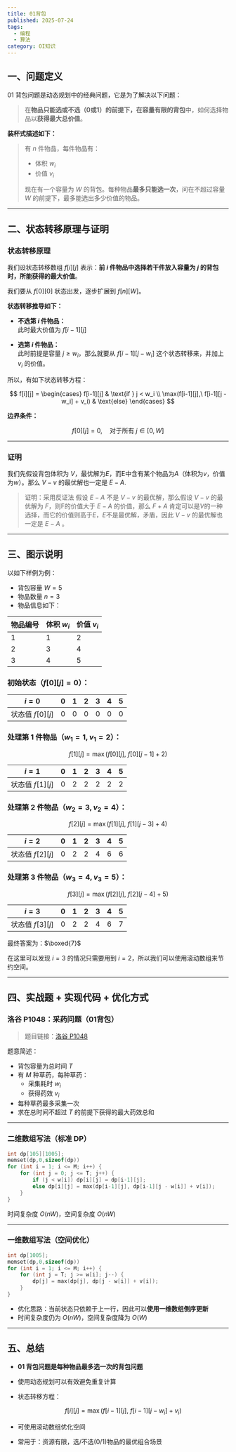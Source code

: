 ```yaml
---
title: 01背包
published: 2025-07-24
tags:
  - 编程
  - 算法
category: OI知识
---
```


## 一、问题定义

01 背包问题是动态规划中的经典问题，它是为了解决以下问题：
> 在**物品只能选或不选（0或1）**的前提下，在**容量有限的背包**中，如何选择物品以**获得最大总价值**。

**装杯式描述如下：**

> 有 $n$ 件物品，每件物品有：
>
> - 体积 $w_i$
> - 价值 $v_i$
>
> 现在有一个容量为 $W$ 的背包。每种物品**最多只能选一次**，问在不超过容量 $W$ 的前提下，最多能选出多少价值的物品。

---

## 二、状态转移原理与证明

### 状态转移原理
我们设状态转移数组 $f[i][j]$ 表示：**前 $i$ 件物品中选择若干件放入容量为 $j$ 的背包时，所能获得的最大价值**。

我们要从 $f[0][0]$ 状态出发，逐步扩展到 $f[n][W]$。

**状态转移推导如下：**

- **不选第 $i$ 件物品：**  
    此时最大价值为 $f[i-1][j]$

- **选第 $i$ 件物品：**  
    此时前提是容量 $j \ge w_i$，那么就要从 $f[i-1][j - w_i]$ 这个状态转移来，并加上 $v_i$ 的价值。

所以，有如下状态转移方程：

$$
f[i][j] = 
\begin{cases}
f[i-1][j] & \text{if } j < w_i \\
\max(f[i-1][j],\ f[i-1][j - w_i] + v_i) & \text{else}
\end{cases}
$$

**边界条件：**

$$
f[0][j] = 0,\quad \text{对于所有 } j \in [0, W]
$$

---

### 证明
我们先假设背包体积为 $V$，最优解为$E$，而E中含有某个物品为$A$（体积为$v$，价值为$w$）。那么 $V - v$ 的最优解也一定是 $E - A$.

> 证明：采用反证法
> 假设 $E - A$ 不是 $V - v$ 的最优解，那么假设 $V - v$ 的最优解为 $F$，则F的价值大于 $E - A$ 的价值，那么 $F + A$ 肯定可以是$V$的一种选择，而它的价值则高于$E$，$E$不是最优解，矛盾，因此 $V - v$ 的最优解也一定是 $E - A$ 。

---

## 三、图示说明

以如下样例为例：

- 背包容量 $W = 5$
- 物品数量 $n = 3$
- 物品信息如下：

| 物品编号 | 体积 $w_i$ | 价值 $v_i$ |
| -------- | ---------- | ---------- |
| 1        | 1          | 2          |
| 2        | 3          | 4          |
| 3        | 4          | 5          |

### 初始状态（$f[0][j] = 0$）：

| $i =0$ | 0    | 1    | 2    | 3    | 4    | 5    |
| ---------------- | ---- | ---- | ---- | ---- | ---- | ---- |
| 状态值 $f[0][j]$  | 0    | 0    | 0    | 0    | 0    | 0    |

### 处理第 1 件物品（$w_1=1, v_1=2$）：

$$
f[1][j] = \max(f[0][j],\ f[0][j - 1] + 2)
$$

| $i=1$            | 0    | 1    | 2    | 3    | 4    | 5    |
| ---------------- | ---- | ---- | ---- | ---- | ---- | ---- |
| 状态值 $f[1][j]$ | 0    | 2    | 2    | 2    | 2    | 2    |

### 处理第 2 件物品（$w_2=3, v_2=4$）：

$$
f[2][j] = \max(f[1][j],\ f[1][j - 3] + 4)
$$

| $i=2$            | 0    | 1    | 2    | 3    | 4    | 5    |
| ---------------- | ---- | ---- | ---- | ---- | ---- | ---- |
| 状态值 $f[2][j]$ | 0    | 2    | 2    | 4    | 6    | 6    |

### 处理第 3 件物品（$w_3=4, v_3=5$）：

$$
f[3][j] = \max(f[2][j],\ f[2][j - 4] + 5)
$$

| $i=3$            | 0    | 1    | 2    | 3    | 4    | 5    |
| ---------------- | ---- | ---- | ---- | ---- | ---- | ---- |
| 状态值 $f[3][j]$ | 0    | 2    | 2    | 4    | 6    | 7    |

最终答案为：$\boxed{7}$

在这里可以发现 $i = 3$ 的情况只需要用到 $i = 2$，所以我们可以使用滚动数组来节约空间。

---

## 四、实战题 + 实现代码 + 优化方式

### 洛谷 P1048：采药问题（01背包）

> 题目链接：[洛谷 P1048](https://www.luogu.com.cn/problem/P1048)

题意简述：

- 背包容量为总时间 $T$
- 有 $M$ 种草药，每种草药：
    - 采集耗时 $w_i$
    - 获得药效 $v_i$
- 每种草药最多采集一次
- 求在总时间不超过 $T$ 的前提下获得的最大药效总和

---

### 二维数组写法（标准 DP）

```cpp
int dp[105][1005];
memset(dp,0,sizeof(dp))
for (int i = 1; i <= M; i++) {
    for (int j = 0; j <= T; j++) {
        if (j < w[i]) dp[i][j] = dp[i-1][j];
        else dp[i][j] = max(dp[i-1][j], dp[i-1][j - w[i]] + v[i]);
    }
}
```

时间复杂度 $O(nW)$，空间复杂度 $O(nW)$

---

### 一维数组写法（空间优化）

```cpp
int dp[1005];
memset(dp,0,sizeof(dp))
for (int i = 1; i <= M; i++) {
    for (int j = T; j >= w[i]; j--) {
        dp[j] = max(dp[j], dp[j - w[i]] + v[i]);
    }
}
```

- 优化思路：当前状态只依赖于上一行，因此可以**使用一维数组倒序更新**
- 时间复杂度仍为 $O(nW)$，空间复杂度降为 $O(W)$

---

## 五、总结

- **01 背包问题是每种物品最多选一次的背包问题**

- 使用动态规划可以有效避免重复计算

- 状态转移方程：

    $$
    f[i][j] = \max(f[i-1][j],\ f[i-1][j - w_i] + v_i)
    $$

- 可使用滚动数组优化空间

- 常用于：资源有限，选/不选(0/1)物品的最优组合场景